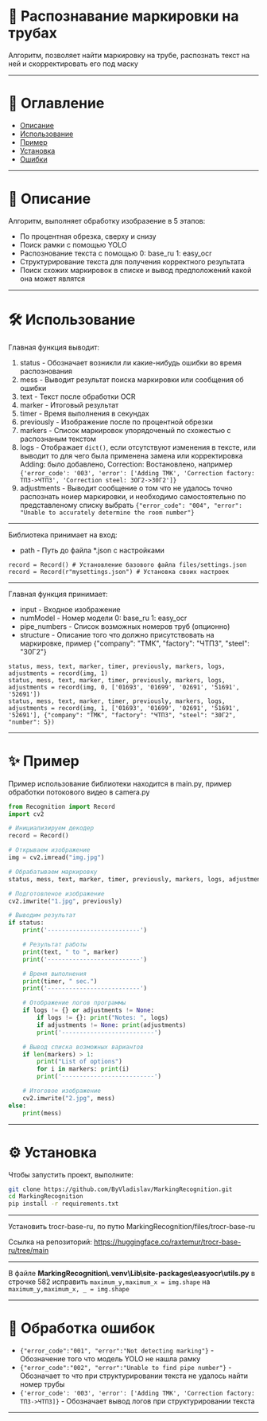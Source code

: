 # 🚀 Распознавание маркировки на трубах

Алгоритм, позволяет найти маркировку на трубе, распознать текст на ней и скорректировать его под маску

---

# 📌 Оглавление
* [Описание](#info)
* [Использование](#use)
* [Пример](#example)
* [Установка](#install)
* [Ошибки](#error)

---

<a id="info"></a>
# 📝 Описание
Алгоритм, выполняет обработку изобраэение в 5 этапов:
* По процентная обрезка, сверху и снизу
* Поиск рамки с помощью YOLO
* Распознование текста с помощью 0: base_ru 1: easy_ocr
* Структурирование текста для получения корректного результата
* Поиск схожих маркировок в списке и вывод предположений какой она может являтся

---

<a id="use"></a>
# 🛠 Использование

Главная функция выводит:
1. status - Обозначает возникли ли какие-нибудь ошибки во время распознования
2. mess - Выводит результат поиска маркировки или сообщения об ошибки
3. text - Текст после обработки OCR
4. marker - Итоговый результат
5. timer - Время выполнения в секундах
6. previously - Изображение после по процентной обрезки
7. markers - Список маркировок упорядоченый по схожестью с распознаным текстом
8. logs - Отображает ```dict()```, если отсутствуют изменения в тексте, или выводит то для чего была применена замена или корректировка Adding: было добавлено, Correction: Востановлено, например ```{'error_code': '003', 'error': ['Adding ТМК', 'Correction factory: ТПЗ->ЧТПЗ', 'Correction steel: ЗОГ2->30Г2']}```
9. adjustments - Выводит сообщение о том что не удалось точно распознать ноиер маркировки, и необходимо самостоятельно по представленому списку выбрать ```{"error_code": "004", "error": "Unable to accurately determine the room number"}```

---

Библиотека принимает на вход:
* path - Путь до файла *.json с настройками

```
record = Record() # Установление базового файла files/settings.json
record = Record(r"mysettings.json") # Установка своих настроек
```

---

Главная функция принимает:
* input - Входное изображение
* numModel - Номер модели 0: base_ru 1: easy_ocr
* pipe_numbers - Список возможных номеров труб (опционно)
* structure - Описание того что должно присутствовать на маркировке, пример {"company": "ТМК", "factory": "ЧТПЗ", "steel": "30Г2"}

```
status, mess, text, marker, timer, previously, markers, logs, adjustments = record(img, 1)
status, mess, text, marker, timer, previously, markers, logs, adjustments = record(img, 0, ['01693', '01699', '02691', '51691', '52691'])
status, mess, text, marker, timer, previously, markers, logs, adjustments = record(img, 1, ['01693', '01699', '02691', '51691', '52691'], {"company": "ТМК", "factory": "ЧТПЗ", "steel": "30Г2", "number": 5})
```

---

<a id="example"></a>
# ✨ Пример

Пример использование библиотеки находится в main.py, пример обработки потокового видео в camera.py

``` main.py
from Recognition import Record
import cv2

# Инициализируем декодер
record = Record()

# Открываем изображение
img = cv2.imread("img.jpg")

# Обрабатываем маркировку
status, mess, text, marker, timer, previously, markers, logs, adjustments = record(img, 1, ['01693', '01699', '02691', '51691', '52691'])

# Подготовленое изображение
cv2.imwrite("1.jpg", previously)

# Выводим результат
if status:
    print('--------------------------')

    # Результат работы
    print(text, " to ", marker)
    print('--------------------------')

    # Время выполнения
    print(timer, " sec.")
    print('--------------------------')

    # Отображение логов программы
    if logs != {} or adjustments != None:
        if logs != {}: print("Notes: ", logs)
        if adjustments != None: print(adjustments)
        print('--------------------------')

    # Вывод списка возможных вариантов
    if len(markers) > 1:
        print("List of options")
        for i in markers: print(i)
        print('--------------------------')

    # Итоговое изображение
    cv2.imwrite("2.jpg", mess)
else:
    print(mess)
```

---

<a id="install"></a>
# ⚙️ Установка

Чтобы запустить проект, выполните:

```bash
git clone https://github.com/ByVladislav/MarkingRecognition.git
cd MarkingRecognition
pip install -r requirements.txt
```

---

Установить trocr-base-ru, по путю MarkingRecognition/files/trocr-base-ru

Ссылка на репозиторий: https://huggingface.co/raxtemur/trocr-base-ru/tree/main

---

В файле **MarkingRecognition\\.venv\Lib\site-packages\easyocr\utils.py** в строчке 582 исправить ```maximum_y,maximum_x = img.shape``` на ```maximum_y,maximum_x, _ = img.shape```

---

<a id="error"></a>
# 📎 Обработка ошибок

* ```{"error_code":"001", "error":"Not detecting marking"}``` - Обозначение того что модель YOLO не нашла рамку
* ```{"error_code":"002", "error":"Unable to find pipe number"}``` - Обозначает то что при структурировании текста не удалось найти номер трубы
* ```{'error_code': '003', 'error': ['Adding ТМК', 'Correction factory: ТПЗ->ЧТПЗ]}``` - Обозначает вывод логов при структурировании текста

---

